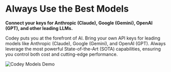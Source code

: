 # Always Use the Best Models

**Connect your keys for Anthropic (Claude), Google (Gemini), OpenAI (GPT), and other leading LLMs.**

Codey puts you at the forefront of AI. Bring your own API keys for leading models like Anthropic (Claude), Google (Gemini), and OpenAI (GPT). Always leverage the most powerful State-of-the-Art (SOTA) capabilities, ensuring you control both cost and cutting-edge performance.

![Codey Models Demo](https://storage.googleapis.com/cline_public_images/docs/assets/clines-models-hifi-3_compress.webp)
